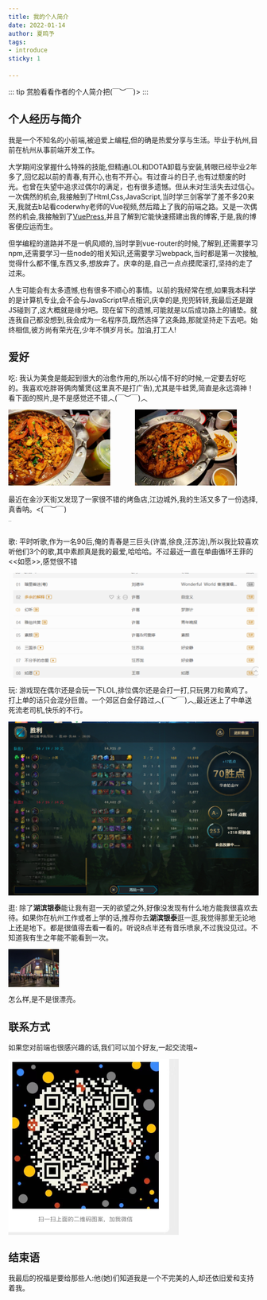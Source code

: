 ```yaml
---
title: 我的个人简介
date: 2022-01-14
author: 夏鸣予
tags:
- introduce
sticky: 1

---
```


::: tip 
赏脸看看作者的个人简介把(￣︶￣)>
:::

<!-- more -->

## 个人经历与简介

我是一个不知名的小前端,被迫爱上编程,但的确是热爱分享与生活。毕业于杭州,目前在杭州从事前端开发工作。

大学期间没掌握什么特殊的技能,但精通LOL和DOTA卸载与安装,转眼已经毕业2年多了,回忆起以前的青春,有开心,也有不开心。有过奋斗的日子,也有过颓废的时光。也曾在失望中追求过偶尔的满足，也有很多遗憾。但从未对生活失去过信心。一次偶然的机会,我接触到了Html,Css,JavaScript,当时学三剑客学了差不多20来天,我就去b站看coderwhy老师的Vue视频,然后踏上了我的前端之路。又是一次偶然的机会,我接触到了[VuePress](https://vuepress.vuejs.org/zh/),并且了解到它能快速搭建出我的博客,于是,我的博客便应运而生。

但学编程的道路并不是一帆风顺的,当时学到vue-router的时候,了解到,还需要学习npm,还需要学习一些node的相关知识,还需要学习webpack,当时都是第一次接触,觉得什么都不懂,东西又多,想放弃了。庆幸的是,自己一点点摸爬滚打,坚持的走了过来。

人生可能会有太多遗憾,也有很多不顺心的事情。以前的我经常在想,如果我本科学的是计算机专业,会不会与JavaScript早点相识,庆幸的是,兜兜转转,我最后还是跟JS碰到了,这大概就是缘分吧。现在留下的遗憾,可能就是以后成功路上的铺垫。就连我自己都没想到,我会成为一名程序员,既然选择了这条路,那就坚持走下去吧。始终相信,彼方尚有荣光在,少年不惧岁月长。加油,打工人!

## 爱好

吃: 我认为美食是能起到很大的治愈作用的,所以心情不好的时候,一定要去好吃的。我喜欢吃胖哥俩肉蟹煲(这里真不是打广告),尤其是牛蛙煲,简直是永远滴神！看下面的照片,是不是感觉还不错︿(￣︶￣)︿

<img src="../../.vuepress/public/introduce/crab_meat1.jpg" alt="加载失败" style="zoom: 20%;margin-right: 10%" align="left"/>



<img src="../../.vuepress/public/introduce/crab_meat2.jpg" alt="加载失败" style="zoom: 20%;float:none;" align="left;"/>

最近在金沙天街又发现了一家很不错的烤鱼店,江边城外,我的生活又多了一份选择,真香呐。<(￣︶￣)

<img src="../../.vuepress/public/introduce/fish.png" alt="加载失败" style="zoom: 8.5%;float:none;" align="left"/>

歌: 平时听歌,作为一名90后,俺的青春是三巨头(许嵩,徐良,汪苏泷),所以我比较喜欢听他们3个的歌,其中素颜真是我的最爱,哈哈哈。不过最近一直在单曲循环王菲的<<如愿>>,感觉很不错

<img src="../../.vuepress/public/introduce/music_cover.png" alt="加载失败" style="zoom: 67%;display:block;float:none" align="left"/>

玩: 游戏现在偶尔还是会玩一下LOL,排位偶尔还是会打一打,只玩男刀和黄鸡了。打上单的话只会混分巨兽。一个郊区白金仔路过︿(￣︶￣)︿,最近迷上了中单送死流老司机,快乐的不行。

<img src="../../.vuepress/public/introduce/lol_rank.png" alt="加载失败" style="zoom: 50%;display:block;float:none" align="left"/>

逛: 除了**湖滨银泰**能让我有逛一天的欲望之外,好像没发现有什么地方能我很喜欢去待。如果你在杭州工作或者上学的话,推荐你去**湖滨银泰**逛一逛,我觉得那里无论地上还是地下。都是很值得去看一看的。听说8点半还有音乐喷泉,不过我没见过。不知道我有生之年能不能看到一次。

<img src="../../.vuepress/public/introduce/yintai.jpg" alt="加载失败" style="zoom: 10%;display:block;float:none" align="left"/>



  怎么样,是不是很漂亮。

## 联系方式

如果您对前端也很感兴趣的话,我们可以加个好友,一起交流哦~

<img src="../../.vuepress/public/introduce/concat.jpg" alt="加载失败" style="zoom: 50%;display:block;float:none" align="left"/>

## 结束语

我最后的祝福是要给那些人:他(她)们知道我是一个不完美的人,却还依旧爱和支持着我。